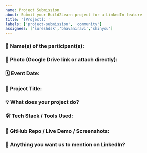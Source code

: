 ```yaml
---
name: Project Submission
about: Submit your Build2Learn project for a LinkedIn feature
title: '[Project]: '
labels: ['project-submission', 'community']
assignees: ['sureshdsk','bhavaniravi','shinysu']
---
```



### 👥 Name(s) of the participant(s):
<!-- Mention all contributors involved in the project -->

### 📸 Photo (Google Drive link or attach directly):
<!-- Paste Drive link or upload a photo in the comment after submitting -->

### 🗓️ Event Date:
<!-- Example: March 16, 2025 -->

### 🧠 Project Title:
<!-- Short, clear, and creative title for your project -->

### 💡 What does your project do?
<!-- Explain what the project is about, what problem it solves, or what it demonstrates -->

### 🛠️ Tech Stack / Tools Used:
<!-- List down tools, libraries, or technologies you used -->

### 🔗 GitHub Repo / Live Demo / Screenshots:
<!-- Share all relevant links (repo, live site, screenshots, etc.) -->

### 💬 Anything you want us to mention on LinkedIn?
<!-- A fun fact, challenge you faced, something unique about your build or team story -->
